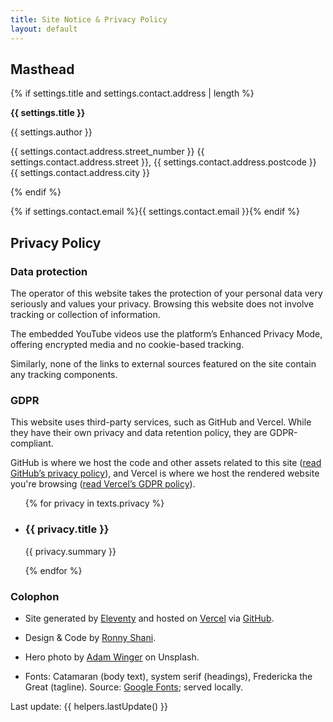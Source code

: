 ```yaml
---
title: Site Notice & Privacy Policy
layout: default
---
```

<article class="imprint">

## Masthead

{% if settings.title and settings.contact.address | length %}

**{{ settings.title }}**

{{ settings.author }}

{{ settings.contact.address.street_number }} {{ settings.contact.address.street }}, {{ settings.contact.address.postcode }} {{ settings.contact.address.city }}

{% endif %}

{% if settings.contact.email %}{{ settings.contact.email }}{% endif %}

## Privacy Policy

### Data protection

The operator of this website takes the protection of your personal data very seriously and values your privacy. Browsing this website does not involve tracking or collection of information.

The embedded YouTube videos use the platform’s Enhanced Privacy Mode, offering encrypted media and no cookie-based tracking.

Similarly, none of the links to external sources featured on the site contain any tracking components.

### GDPR

This website uses third-party services, such as GitHub and Vercel. While they have their own privacy and data retention policy, they are GDPR-compliant.

GitHub is where we host the code and other assets related to this site ([read GitHub’s privacy policy](https://help.github.com/articles/github-privacy-statement/)), and Vercel is where we host the rendered website you're browsing ([read Vercel’s GDPR policy](https://vercel.com/legal/privacy-policy)).

<ul class="columns">
{% for privacy in texts.privacy %}
<li>

### {{ privacy.title }}
{{ privacy.summary }}
</li>
{% endfor %}
</ul>

### Colophon

*   Site generated by [Eleventy](https://www.11ty.dev) and hosted on [Vercel](https://vercel.com) via [GitHub](https://github.com).
    
*   Design & Code by [Ronny Shani](https://ironnysh.com).
    
*   Hero photo by [Adam Winger](https://unsplash.com/@awcreativeut) on Unsplash.
    
*   Fonts: Catamaran (body text), system serif (headings), Fredericka the Great (tagline). Source: [Google Fonts](https://fonts.google.com); served locally.
    

Last update: {{ helpers.lastUpdate() }}
</article>